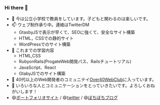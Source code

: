 ### Hi there 👋

- 🔭 今は公立小学校で教員をしています。子どもと関わるのは楽しいです。
- 📫 ウェブ制作承り中。連絡はTwitterDM
  - GtasbyJSで表示が早くて、SEOに強くて、安全なサイト構築
  - HTML，CSSでの静的サイト
  - WordPressでのサイト構築  
- 🌱 これまでの学習内容
  - HTML,CSS
  - RubyonRails(ProgateWeb開発パス、Railsチュートリアル)
  - JavaScript、React
  - GtabyJSでのサイト構築
- 👯 40代以上のWeb開発者のコミュニテイ[Over40WebClub](https://over40webclub.netlify.app/)に入っています。
- 💬 いろいろな人とコミュニケーションをとっていきたいです。よろしくおねがいします！
- 😄[ポートフォリオサイト](https://horumont.netlify.app) / 😄[twitter](https://twitter.com/horumont) / 😄[ぼちぼちブログ](https://horumont.info)

<!--
**sonho463/sonho463** is a ✨ _special_ ✨ repository because its `README.md` (this file) appears on your GitHub profile.

Here are some ideas to get you started:

- 🔭 今は公立小学校で教員をしています。子どもと関わるのは楽しいですが、ウェブ制作、プログラミングを仕事にしようとしています。
- 🌱 HTML,CSSの後、RubyonRailsの勉強をしました。今は、コーディングの練習に加え、JavaScript、Reactなどを学んでいます。
- 👯 https://over40webclub.netlify.app/
- 🤔 I’m looking for help with ...
- 💬 Ask me about 
- 📫 How to reach me: ...
- 😄 Pronouns: ...
- ⚡ Fun fact: ...
-->
